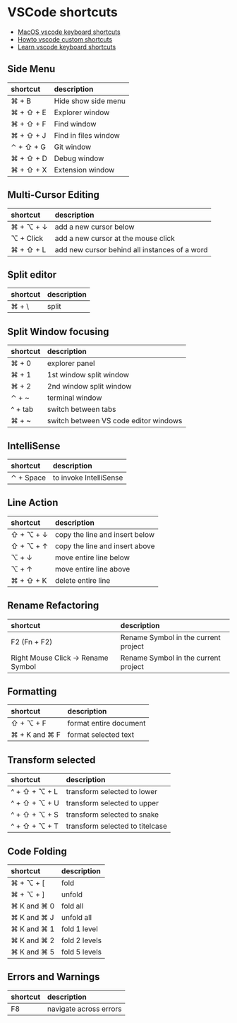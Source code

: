 # VSCode shortcuts

- [MacOS vscode keyboard shortcuts](https://code.visualstudio.com/shortcuts/keyboard-shortcuts-macos.pdf)
- [Howto vscode custom shortcuts](https://code.visualstudio.com/docs/getstarted/keybindings)
- [Learn vscode keyboard shortcuts](https://blog.logrocket.com/learn-these-keyboard-shortcuts-to-become-a-vs-code-ninja/)


## Side Menu
| shortcut  | description          |
| :-------- | :------------------- |
| ⌘ + B     | Hide show side menu  |
| ⌘ + ⇧ + E | Explorer window      |
| ⌘ + ⇧ + F | Find window          |
| ⌘ + ⇧ + J | Find in files window |
| ⌃ + ⇧ + G | Git window           |
| ⌘ + ⇧ + D | Debug window         |
| ⌘ + ⇧ + X | Extension window     |

## Multi-Cursor Editing
| shortcut  | description                                   |
| :-------- | :-------------------------------------------- |
| ⌘ + ⌥ + ↓ | add a new cursor below                        |
| ⌥ + Click | add a new cursor at the mouse click           |
| ⌘ + ⇧ + L | add new cursor behind all instances of a word |

## Split editor
| shortcut | description |
| :------- | :---------- |
| ⌘ + \    | split       |

## Split Window focusing
| shortcut | description                           |
| :------- | :------------------------------------ |
| ⌘ + 0    | explorer panel                        |
| ⌘ + 1    | 1st window split window               |
| ⌘ + 2    | 2nd window split window               |
| ⌃ + ~    | terminal window                       |
| ^ + tab  | switch between tabs                   |
| ⌘ + ~    | switch between VS code editor windows |

## IntelliSense
| shortcut  | description            |
| :-------- | :--------------------- |
| ⌃ + Space | to invoke IntelliSense |

## Line Action
| shortcut  | description                    |
| :-------- | :----------------------------- |
| ⇧ + ⌥ + ↓ | copy the line and insert below |
| ⇧ + ⌥ + ↑ | copy the line and insert above |
| ⌥ + ↓     | move entire line below         |
| ⌥ + ↑     | move entire line above         |
| ⌘ + ⇧ + K | delete entire line             |

## Rename Refactoring
| shortcut                           | description                          |
| :--------------------------------- | :----------------------------------- |
| F2 (Fn + F2)                       | Rename Symbol in the current project |
| Right Mouse Click -> Rename Symbol | Rename Symbol in the current project |

## Formatting
| shortcut      | description            |
| :------------ | :--------------------- |
| ⇧ + ⌥ + F     | format entire document |
| ⌘ + K and ⌘ F | format selected text   |

## Transform selected
| shortcut      | description                     |
| :------------ | :------------------------------ |
| ^ + ⇧ + ⌥ + L | transform selected to lower     |
| ^ + ⇧ + ⌥ + U | transform selected to upper     |
| ^ + ⇧ + ⌥ + S | transform selected to snake     |
| ^ + ⇧ + ⌥ + T | transform selected to titelcase |

## Code Folding
| shortcut    | description   |
| :---------- | :------------ |
| ⌘ + ⌥ + [   | fold          |
| ⌘ + ⌥ + ]   | unfold        |
| ⌘ K and ⌘ 0 | fold all      |
| ⌘ K and ⌘ J | unfold all    |
| ⌘ K and ⌘ 1 | fold 1 level  |
| ⌘ K and ⌘ 2 | fold 2 levels |
| ⌘ K and ⌘ 5 | fold 5 levels |

## Errors and Warnings
| shortcut | description            |
| :------- | :--------------------- |
| F8       | navigate across errors |
